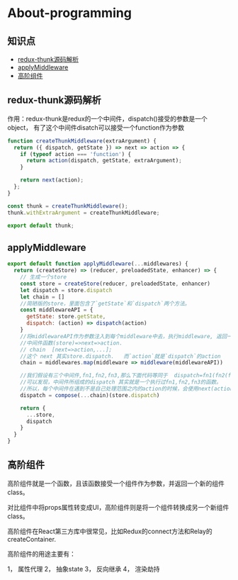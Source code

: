 # About-programming
## 知识点

- [redux-thunk源码解析](#redux-thunk源码解析)
- [applyMiddleware](#redux-thunk源码解析)
- [高阶组件](#高阶组件)



## redux-thunk源码解析 

作用：redux-thunk是redux的一个中间件，dispatch()接受的参数是一个object， 有了这个中间件disatch可以接受一个function作为参数

```js
function createThunkMiddleware(extraArgument) {
  return ({ dispatch, getState }) => next => action => {
    if (typeof action === 'function') {
      return action(dispatch, getState, extraArgument);
    }

    return next(action);
  };
}

const thunk = createThunkMiddleware();
thunk.withExtraArgument = createThunkMiddleware;

export default thunk;
```

## applyMiddleware
```js
export default function applyMiddleware(...middlewares) {
  return (createStore) => (reducer, preloadedState, enhancer) => {
    // 生成一个store 
    const store = createStore(reducer, preloadedState, enhancer)
    let dispatch = store.dispatch
    let chain = []
    //简陋版的store，里面包含了`getState`和`dispatch`两个方法。
    const middlewareAPI = {
      getState: store.getState,
      dispatch: (action) => dispatch(action)
    }
    //将middlewareAPI作为参数注入到每个middleware中去，执行middleware, 返回一个新的链。
    //中间件函数(store)=>next=>action.
    // chain  [next=>action,...];
    //这个 next 其实store.dispatch.   而`action`就是`dispatch`的action
    chain = middlewares.map(middleware => middleware(middlewareAPI))

    //我们假设有三个中间件,fn1,fn2,fn3,那么下面代码等同于  dispatch=fn1(fn2(fn3(store.dispatch)));
    //可以发现，中间件所组成的dispatch 其实就是一个执行过fn1,fn2,fn3的函数。
    //所以，每个中间件在遇到不是自己处理范围之内的action的时候，会使用next(action)，将其传递给下一个中间件。
    dispatch = compose(...chain)(store.dispatch)

    return {
      ...store,
      dispatch
    }
  }
}
```


## 高阶组件
高阶组件就是一个函数，且该函数接受一个组件作为参数，并返回一个新的组件class。

对比组件中将props属性转变成UI，高阶组件则是将一个组件转换成另一个新组件class。

高阶组件在React第三方库中很常见，比如Redux的connect方法和Relay的createContainer.

高阶组件的用途主要有：

1， 属性代理
2， 抽象state
3， 反向继承
4， 渲染劫持





